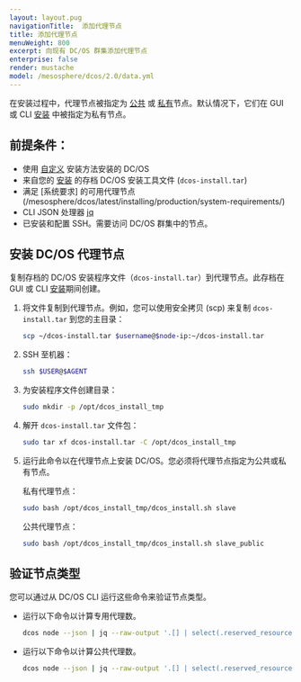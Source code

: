 ```yaml
---
layout: layout.pug
navigationTitle:  添加代理节点
title: 添加代理节点
menuWeight: 800
excerpt: 向现有 DC/OS 群集添加代理节点
enterprise: false
render: mustache
model: /mesosphere/dcos/2.0/data.yml
---
```


在安装过程中，代理节点被指定为 [公共](/mesosphere/dcos/latest/overview/concepts/#public-agent-node) 或 [私有](/mesosphere/dcos/latest/overview/concepts/#private-agent-node)节点。默认情况下，它们在 GUI 或 CLI [安装](/mesosphere/dcos/latest/installing/evaluation/) 中被指定为私有节点。

## 前提条件：

*   使用 [自定义](/mesosphere/dcos/latest/installing/production/deploying-dcos/installation/) 安装方法安装的 DC/OS
*   来自您的 [安装](/mesosphere/dcos/latest/installing/evaluation/) 的存档 DC/OS 安装工具文件 (`dcos-install.tar`)
*   满足 [系统要求] 的可用代理节点(/mesosphere/dcos/latest/installing/production/system-requirements/)
*   CLI JSON 处理器 [jq](https://github.com/stedolan/jq/wiki/Installation)
* 已安装和配置 SSH。需要访问 DC/OS 群集中的节点。

## 安装 DC/OS 代理节点
复制存档的 DC/OS 安装程序文件（`dcos-install.tar`）到代理节点。此存档在 GUI 或 CLI [安装](/mesosphere/dcos/latest/installing/evaluation/#backup)期间创建。

1. 将文件复制到代理节点。例如，您可以使用安全拷贝 (scp) 来复制 `dcos-install.tar` 到您的主目录：

    ```bash
    scp ~/dcos-install.tar $username@$node-ip:~/dcos-install.tar
    ```

1. SSH 至机器：

    ```bash
    ssh $USER@$AGENT
    ```

1. 为安装程序文件创建目录：

    ```bash
    sudo mkdir -p /opt/dcos_install_tmp
    ```

1. 解开 `dcos-install.tar` 文件包：

    ```bash
    sudo tar xf dcos-install.tar -C /opt/dcos_install_tmp
    ```

1. 运行此命令以在代理节点上安装 DC/OS。您必须将代理节点指定为公共或私有节点。

    私有代理节点：

    ```bash
    sudo bash /opt/dcos_install_tmp/dcos_install.sh slave
    ```

    公共代理节点：

    ```bash
    sudo bash /opt/dcos_install_tmp/dcos_install.sh slave_public
    ```

## 验证节点类型

您可以通过从 DC/OS CLI 运行这些命令来验证节点类型。


-   运行以下命令以计算专用代理数。

    ```bash
    dcos node --json | jq --raw-output '.[] | select(.reserved_resources.slave_public == null) | .id' | wc -l
     ```
 
-   运行以下命令以计算公共代理数。

    ```bash
    dcos node --json | jq --raw-output '.[] | select(.reserved_resources.slave_public != null) | .id' | wc -l
     ```
 
 

